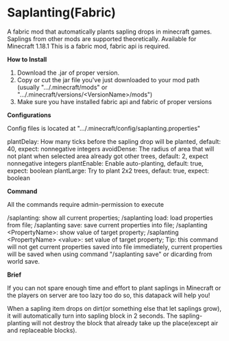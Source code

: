 # Saplanting(Fabric)
A fabric mod that automatically plants sapling drops in minecraft games.
Saplings from other mods are supported theoretically.
Available for Minecraft 1.18.1
This is a fabric mod, fabric api is required.

**How to Install**

1. Download the .jar of proper version.
2. Copy or cut the jar file you've just downloaded to your mod path (usually ".../.minecraft/mods" or ".../.minecraft/versions/\<VersionName\>/mods")
3. Make sure you have installed fabric api and fabric of proper versions

**Configurations**

Config files is located at ".../.minecraft/config/saplanting.properties"

plantDelay: How many ticks before the sapling drop will be planted, default: 40, expect: nonnegative integers
avoidDense: The radius of area that will not plant when selected area already got other trees, default: 2, expect nonnegative integers
plantEnable: Enable auto-planting, default: true, expect: boolean
plantLarge: Try to plant 2x2 trees, defaut: true, expect: boolean

**Command**

All the commands require admin-permission to execute

/saplanting: show all current properties;
/saplanting load: load properties from file;
/saplanting save: save current properties into file;
/saplanting \<PropertyName\>: show value of target property;
/saplanting \<PropertyName\> \<value\>: set value of target property;
Tip: this command will not get current properties saved into file immediately, current properties will be saved when using command "/saplanting save" or dicarding from world save.

**Brief**

If you can not spare enough time and effort to plant saplings in Minecraft or the players on server are too lazy too do so, this datapack will help you!

When a sapling item drops on dirt(or something else that let saplings grow), it will automatically turn into sapling block in 2 seconds. The sapling-planting will not destroy the block that already take up the place(except air and replaceable blocks).

